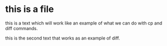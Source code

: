# this is a file
 
this is a text which will work like an example of what we can do with cp and diff commands.

this is the second text that works as an example of diff. 
